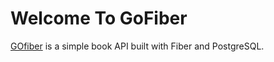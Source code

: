 # Welcome To GoFiber

[GOfiber](https://gofiber2021.herokuapp.com/) is a simple book API built with Fiber and PostgreSQL.

